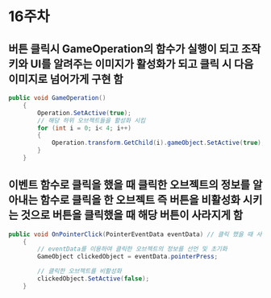 # 16주차

## 버튼 클릭시 GameOperation의 함수가 실행이 되고 조작키와 UI를 알려주는 이미지가 활성화가 되고 클릭 시 다음 이미지로 넘어가게 구현 함 
```cs
public void GameOperation()
    {
        Operation.SetActive(true);
        // 해당 하위 오브젝트들을 활성화 시킴
        for (int i = 0; i< 4; i++)
        {
            Operation.transform.GetChild(i).gameObject.SetActive(true);
        }
    }
```

## 이벤트 함수로 클릭을 했을 때 클릭한 오브젝트의 정보를 알아내는 함수로 클릭을 한 오브젝트 즉 버튼을 비활성화 시키는 것으로 버튼을 클릭했을 때 해당 버튼이 사라지게 함
```cs
public void OnPointerClick(PointerEventData eventData) // 클릭 했을 때 사용되는 이벤트 함수
    {
        // eventData를 이용하여 클릭한 오브젝트의 정보를 선언 및 초기화
        GameObject clickedObject = eventData.pointerPress;

        // 클릭한 오브젝트를 비활성화
        clickedObject.SetActive(false);
    }
```
